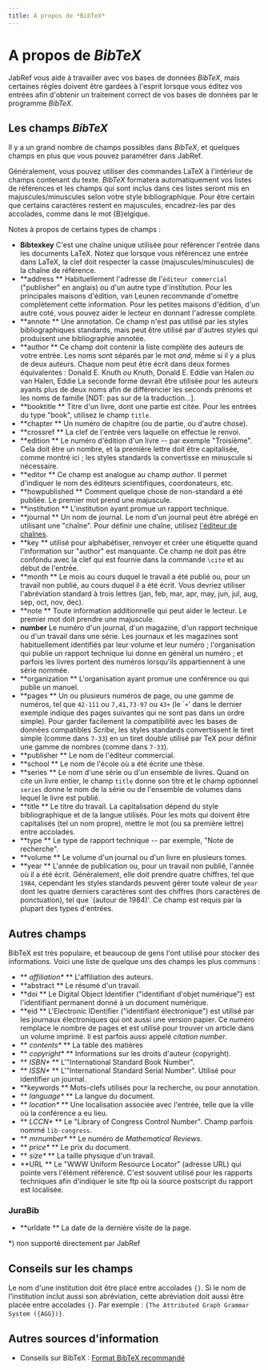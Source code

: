 ```yaml
---
title: A propos de *BibTeX*
---
```


# A propos de *BibTeX*

JabRef vous aide à travailler avec vos bases de données *BibTeX*, mais certaines règles doivent être gardées à l'esprit lorsque vous éditez vos entrées afin d'obtenir un traitement correct de vos bases de données par le programme *BibTeX*.

## Les champs *BibTeX*

Il y a un grand nombre de champs possibles dans *BibTeX*, et quelques champs en plus que vous pouvez paramétrer dans JabRef.

Généralement, vous pouvez utiliser des commandes LaTeX à l'intérieur de champs contenant du texte. *BibTeX* formatera automatiquement vos listes de références et les champs qui sont inclus dans ces listes seront mis en majuscules/minuscules selon votre style bibliographique. Pour être certain que certains caractères restent en majuscules, encadrez-les par des accolades, comme dans le mot {B}elgique.

Notes à propos de certains types de champs :

-   **Bibtexkey** C'est une chaîne unique utilisée pour référencer l'entrée dans les documents LaTeX. Notez que lorsque vous référencez une entrée dans LaTeX, la clef doit respecter la casse (majuscules/minuscules) de la chaîne de référence.
-   **address
    ** Habituellement l'adresse de l'`éditeur commercial` ("publisher" en anglais) ou d'un autre type d'institution. Pour les principales maisons d'édition, van Leunen recommande d'omettre complètement cette information. Pour les petites maisons d'édition, d'un autre coté, vous pouvez aider le lecteur en donnant l'adresse complète.
-   **annote
    ** Une annotation. Ce champ n'est pas utilisé par les styles bibliographiques standards, mais peut être utilisé par d'autres styles qui produisent une bibliographie annotée.
-   **author
    ** Ce champ doit contenir la liste complète des auteurs de votre entrée. Les noms sont séparés par le mot *and*, même si il y a plus de deux auteurs. Chaque nom peut être écrit dans deux formes équivalentes :
    Donald E. Knuth *ou* Knuth, Donald E.
    Eddie van Halen *ou* van Halen, Eddie
    La seconde forme devrait être utilisée pour les auteurs ayants plus de deux noms afin de différencier les seconds prénoms et les noms de famille \[NDT: pas sur de la traduction...\].
-   **booktitle
    ** Titre d'un livre, dont une partie est citée. Pour les entrées du type "book", utilisez le champ `title`.
-   **chapter
    ** Un numéro de chapitre (ou de partie, ou d'autre chose).
-   **crossref
    ** La clef de l'entrée vers laquelle on effectue le renvoi.
-   **edition
    ** Le numéro d'édition d'un livre -- par exemple "Troisième". Cela doit être un nombre, et la première lettre doit être capitalisée, comme montré ici ; les styles standards la convertisse en minuscule si nécessaire.
-   **editor
    ** Ce champ est analogue au champ *author*. Il permet d'indiquer le nom des éditeurs scientifiques, coordonateurs, etc.
-   **howpublished
    ** Comment quelque chose de non-standard a été publiée. Le premier mot prend une majuscule.
-   **institution
    ** L'institution ayant promue un rapport technique.
-   **journal
    ** Un nom de journal. Le nom d'un journal peut être abrégé en utilisant une "chaîne". Pour définir une chaîne, utilisez [l'éditeur de chaînes](StringEditorHelp).
-   **key
    ** utilisé pour alphabétiser, renvoyer et créer une étiquette quand l'information sur "author" est manquante. Ce champ ne doit pas être confondu avec la clef qui est fournie dans la commande `\cite` et au début de l'entrée.
-   **month
    ** Le mois au cours duquel le travail a été publié ou, pour un travail non publié, au cours duquel il a été écrit. Vous devriez utiliser l'abréviation standard à trois lettres (jan, feb, mar, apr, may, jun, jul, aug, sep, oct, nov, dec).
-   **note
    ** Toute information additionnelle qui peut aider le lecteur. Le premier mot doit prendre une majuscule.
-   **number**
    Le numéro d'un journal, d'un magazine, d'un rapport technique ou d'un travail dans une série. Les journaux et les magazines sont habituellement identifiés par leur volume et leur numéro ; l'organisation qui publie un rapport technique lui donne en général un numéro ; et parfois les livres portent des numéros lorsqu'ils appartiennent à une série nommée.
-   **organization
    ** L'organisation ayant promue une conférence ou qui publie un manuel.
-   **pages
    ** Un ou plusieurs numéros de page, ou une gamme de numéros, tel que `42-111` ou `7,41,73-97` ou `43+` (le \``+`' dans le dernier exemple indique des pages suivantes qui ne sont pas dans un ordre simple). Pour garder facilement la compatibilité avec les bases de données compatibles *Scribe*, les styles standards convertissent le tiret simple (comme dans `7-33`) en un tiret double utilisé par TeX pour définir une gamme de nombres (comme dans `7-33`).
-   **publisher
    ** Le nom de l'éditeur commercial.
-   **school
    ** Le nom de l'école où a été écrite une thèse.
-   **series
    ** Le nom d'une série ou d'un ensemble de livres. Quand on cite un livre entier, le champ `title` donne son titre et le champ optionnel `series` donne le nom de la série ou de l'ensemble de volumes dans lequel le livre est publié.
-   **title
    ** Le titre du travail. La capitalisation dépend du style bibliographique et de la langue utilisés. Pour les mots qui doivent être capitalisés (tel un nom propre), mettre le mot (ou sa première lettre) entre accolades.
-   **type
    ** Le type de rapport technique -- par exemple, "Note de recherche".
-   **volume
    ** Le volume d'un journal ou d'un livre en plusieurs tomes.
-   **year
    ** L'année de publication ou, pour un travail non publié, l'année où il a été écrit. Généralement, elle doit prendre quatre chiffres, tel que `1984`, cependant les styles standards peuvent gérer toute valeur de `year` dont les quatre derniers caractères sont des chiffres (hors caractères de ponctuation), tel que \`(autour de 1984)'. Ce champ est requis par la plupart des types d'entrées.

## Autres champs

BibTeX est très populaire, et beaucoup de gens l'ont utilisé pour stocker des informations. Voici une liste de quelque uns des champs les plus communs :

-   **<span style="font-weight: normal; font-style: italic;"> affiliation\*</span>
    ** L'affiliation des auteurs.
-   **abstract
    ** Le résumé d'un travail.
-   **doi
    ** Le Digital Object Identifier ("identifiant d'objet numérique") est l'identifiant permanent donné à un document numérique.
-   **eid
    ** L'Electronic IDentifier ("identifiant électronique") est utilisé par les journaux électroniques qui ont aussi une version papier. Ce numéro remplace le nombre de pages et est utilisé pour trouver un article dans un volume imprimé. Il est parfois aussi appelé *citation number*.
-   **<span style="font-weight: normal; font-style: italic;"> contents\*</span>
    ** La table des matières
-   **<span style="font-weight: normal; font-style: italic;"> copyright\*</span>
    ** Informations sur les droits d'auteur (copyright).
-   **<span style="font-weight: normal; font-style: italic;"> ISBN\*</span>
    ** L'"International Standard Book Number".
-   **<span style="font-weight: normal; font-style: italic;"> ISSN\*</span>
    ** L'"International Standard Serial Number". Utilisé pour identifier un journal.
-   **keywords
    ** Mots-clefs utilisés pour la recherche, ou pour annotation.
-   **<span style="font-weight: normal; font-style: italic;"> language\*</span>
    ** La langue du document.
-   **<span style="font-weight: normal; font-style: italic;"> location\*</span>
    ** Une localisation associée avec l'entrée, telle que la ville où la conférence a eu lieu.
-   **<span style="font-weight: normal; font-style: italic;"> LCCN\*</span>
    ** Le "Library of Congress Control Number". Champ parfois nommé `lib-congress`.
-   **<span style="font-weight: normal; font-style: italic;"> mrnumber\*</span>
    ** Le numéro de *Mathematical Reviews*.
-   **<span style="font-weight: normal; font-style: italic;"> price\*</span>
    ** Le prix du document.
-   **<span style="font-weight: normal; font-style: italic;"> size\*</span>
    ** La taille physique d'un travail.
-   **URL
    ** Le "WWW Uniform Resource Locator" (adresse URL) qui pointe vers l'élément référencé. C'est souvent utilisé pour les rapports techniques afin d'indiquer le site ftp où la source postscript du rapport est localisée.

### JuraBib

-   **urldate
    ** La date de la dernière visite de la page.

\*) non supporté directement par JabRef

## Conseils sur les champs

Le nom d'une institution doit être placé entre accolades `{}`. Si le nom de l'institution inclut aussi son abréviation, cette abréviation doit aussi être placée entre accolades `{}`. Par exemple : `{The Attributed Graph Grammar System ({AGG})}`.

## Autres sources d'information

-   Conseils sur BibTeX : [Format BibTeX recommandé](http://sandilands.info/sgordon/node/488)


